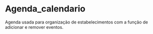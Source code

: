# Agenda_calendario
Agenda usada para organização de estabelecimentos com a função de adicionar e remover eventos.
